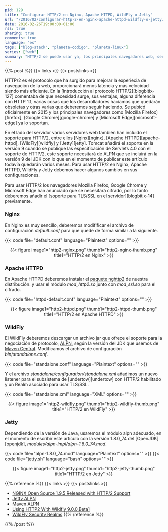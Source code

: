 ```yaml
---
pid: 129
title: "Configurar HTTP/2 en Nginx, Apache HTTPD, WildFly o Jetty"
url: "/2016/02/configurar-http-2-en-nginx-apache-httpd-wildfly-o-jetty/"
date: 2016-02-26T19:00:00+01:00
rss: true
sharing: true
comments: true
language: "es"
tags: ["blog-stack", "planeta-codigo", "planeta-linux"]
series: ["web"]
summary: "HTTP/2 se puede usar ya, los principales navegadores web, servidores web y de aplicaciones ya han añadido el soporte necesario ofreciendo varias ventajas para los usuarios, desarrolladores, dispositivos cliente y los servidores. En varios de los servidores más ppulares la configuración necesaria no es complicada."
---
```


{{% post %}}
{{< links >}}
{{< postslinks >}}

HTTP/2 es el protocolo que ha surgido para mejorar la experiecia de navegación de la web, proporcionará menos latencia y más velocidad siendo más eficiente. En la [introducción al protocolo HTTP/2][blogbitix-127] comentaba de que necesidad surge, sus ventajas, alguna diferencia con HTTP 1.1, varias cosas que los desarrolladores hacíamos que quedarán obsoletas y otras varias que deberemos seguir haciendo. Se pubicó oficialmente en 2015 y los principales navegadores como [Mozilla Firefox][firefox], [Google Chrome][google-chrome] y [Microsoft Edge][microsoft-edge] ya lo soportan.

En el lado del servidor varios servidores web también han incluido el soporte para HTTP/2, entre ellos [Nginx][nginx], [Apache HTTPD][apache-httpd], [WildFly][wildfly] y [Jetty][jetty]. Tomcat añadirá el soporte en la versión 9 cuando se publique las especificación de Servlets 4.0 con el soporte de HTTP/2, este soporte necesitará de ALPN que se incluirá en la versión 9 del JDK con lo que en el momento de publicar este artículo todavía quedarán varios meses. Para usar HTTP/2 en Nginx, Apache HTTPD, WildFly y Jetty debemos hacer algunos cambios en sus configuraciones.

Para usar HTTP/2 los navegadores Mozilla Firefox, Google Chrome y Microsoft Edge han anunciado que se necesitará cifrado, por lo tanto deberemos añadir el [soporte para TLS/SSL en el servidor][blogbitix-14] previamente.

### Nginx

En Nginx es muy sencillo, deberemos modifificar el archivo de configuración _default.conf_ para que quede de forma similar a la siguiente.

{{< code file="default.conf" language="Plaintext" options="" >}}

<div class="media" style="text-align: center;">
    {{< figure
        image1="http2-nginx.png" thumb1="http2-nginx-thumb.png" title1="HTTP/2 en Nginx" >}}
</div>

### Apache HTTPD

En Apache HTTPD deberemos instalar el [paquete nghttp2](https://www.archlinux.org/packages/extra/x86_64/nghttp2/) de nuestra distribución. y usar el módulo _mod\_http2.so_ junto con _mod\_ssl.so_ para el cifrado.

{{< code file="httpd-default.conf" language="Plaintext" options="" >}}

<div class="media" style="text-align: center;">
    {{< figure
        image1="http2-httpd.png" thumb1="http2-httpd-thumb.png" title1="HTTP/2 en Apache HTTPD" >}}
</div>

### WildFly

El WildFly deberemos descargar un archivo jar que ofrece el soporte para la negociación de protocolo,
<abbr title="Application-Layer Protocol Negotiation">ALPN</abbr>, según la versión del JDK que usemos de [Maven Central](http://central.maven.org/maven2/org/mortbay/jetty/alpn/alpn-boot/). Modificamos el archivo de configuración _bin/standalone.conf_.

{{< code file="standalone.conf" language="Plaintext" options="" >}}

Y el archivo _standalone/configuration/standalone.xml_ añadimos un nuevo listener para el subsistema de [undertow][undertow] con HTTP/2 habilitado y un Realm asociado para usar TLS/SSL.

{{< code file="standalone.xml" language="XML" options="" >}}

<div class="media" style="text-align: center;">
    {{< figure
        image1="http2-wildfly.png" thumb1="http2-wildfly-thumb.png" title1="HTTP/2 en WildFly" >}}
</div>

### Jetty

Dependiendo de la versión de Java, usaremos el módulo alpn adecuado, en el momento de escribir este artículo con la versión 1.8.0_74 del [OpenJDK][openjdk], _modules/alpn-impl/alpn-1.8.0\_74.mod_.

{{< code file="alpn-1.8.0_74.mod" language="Plaintext" options="" >}}
{{< code file="jetty.sh" language="bash" options="" >}}

<div class="media" style="text-align: center;">
    {{< figure
        image1="http2-jetty.png" thumb1="http2-jetty-thumb.png" title1="HTTP/2 en Jetty" >}}
</div>

{{% reference %}}
{{< links >}}
{{< postslinks >}}
* [NGINX Open Source 1.9.5 Released with HTTP/2 Support](https://www.nginx.com/blog/nginx-1-9-5/)
* [Jetty ALPN](http://www.eclipse.org/jetty/documentation/current/alpn-chapter.html)
* [Maven ALPN](http://central.maven.org/maven2/org/mortbay/jetty/alpn/alpn-boot/8.1.7.v20160121/)
* [Using HTTP2 With Wildfly 9.0.0.Beta1](http://undertow.io/blog/2015/03/26/HTTP2-In-Wildfly.html)
* [WildFly Security Realms](https://docs.jboss.org/author/display/WFLY10/Security+Realms)
{{% /reference %}}

{{% /post %}}
